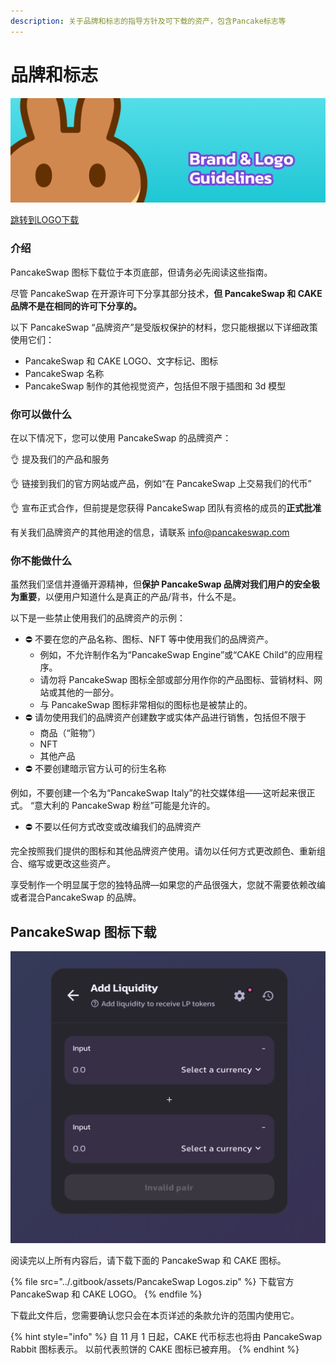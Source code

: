 ```yaml
---
description: 关于品牌和标志的指导方针及可下载的资产，包含Pancake标志等
---
```


# 品牌和标志

![](<../.gitbook/assets/Frame 6.png>)

[跳转到LOGO下载](http://localhost:5000/s/-MHREX7DHcljbY5IkjgJ-1972196547/ecosystem-and-partnerships/brand#pancakeswap-logo-downloads)

### 介绍

PancakeSwap 图标下载位于本页底部，但请务必先阅读这些指南。

&#x20;尽管 PancakeSwap 在开源许可下分享其部分技术，**但 PancakeSwap 和 CAKE 品牌不是在相同的许可下分享的。**&#x20;

以下 PancakeSwap “品牌资产”是受版权保护的材料，您只能根据以下详细政策使用它们：

* PancakeSwap 和 CAKE LOGO、文字标记、图标&#x20;
* PancakeSwap 名称&#x20;
* PancakeSwap 制作的其他视觉资产，包括但不限于插图和 3d 模型

### 你可以做什么

在以下情况下，您可以使用 PancakeSwap 的品牌资产：&#x20;

👌 提及我们的产品和服务

👌 链接到我们的官方网站或产品，例如“在 PancakeSwap 上交易我们的代币”&#x20;

👌 宣布正式合作，但前提是您获得 PancakeSwap 团队有资格的成员的**正式批准**&#x20;

有关我们品牌资产的其他用途的信息，请联系 info@pancakeswap.com

### 你不能做什么&#x20;

虽然我们坚信并遵循开源精神，但**保护 PancakeSwap 品牌对我们用户的安全极为重要**，以便用户知道什么是真正的产品/背书，什么不是。

&#x20;以下是一些禁止使用我们的品牌资产的示例：&#x20;

* ⛔️ 不要在您的产品名称、图标、NFT 等中使用我们的品牌资产。
  * 例如，不允许制作名为“PancakeSwap Engine”或“CAKE Child”的应用程序。
  * 请勿将 PancakeSwap 图标全部或部分用作你的产品图标、营销材料、网站或其他的一部分。&#x20;
  * 与 PancakeSwap 图标非常相似的图标也是被禁止的。&#x20;
* ⛔️ 请勿使用我们的品牌资产创建数字或实体产品进行销售，包括但不限于&#x20;
  * 商品（“赃物”）&#x20;
  * NFT&#x20;
  * 其他产品&#x20;
* ⛔️ 不要创建暗示官方认可的衍生名称&#x20;

例如，不要创建一个名为“PancakeSwap Italy”的社交媒体组——这听起来很正式。 “意大利的 PancakeSwap 粉丝”可能是允许的。

* ⛔️ 不要以任何方式改变或改编我们的品牌资产&#x20;

完全按照我们提供的图标和其他品牌资产使用。请勿以任何方式更改颜色、重新组合、缩写或更改这些资产。

享受制作一个明显属于您的独特品牌—如果您的产品很强大，您就不需要依赖改编或者混合PancakeSwap 的品牌。

## PancakeSwap 图标下载

![](<../.gitbook/assets/image (194).png>)

阅读完以上所有内容后，请下载下面的 PancakeSwap 和 CAKE 图标。

{% file src="../.gitbook/assets/PancakeSwap Logos.zip" %}
下载官方 PancakeSwap 和 CAKE LOGO。
{% endfile %}

下载此文件后，您需要确认您只会在本页详述的条款允许的范围内使用它。

{% hint style="info" %}
自 11 月 1 日起，CAKE 代币标志也将由 PancakeSwap Rabbit 图标表示。 以前代表煎饼的 CAKE 图标已被弃用。
{% endhint %}

